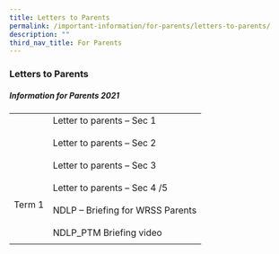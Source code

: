 ```yaml
---
title: Letters to Parents
permalink: /important-information/for-parents/letters-to-parents/
description: ""
third_nav_title: For Parents
---
```

### **Letters to Parents**
##### **Information for Parents 2021**

|  |  |
|---|---|
|  <br><br><br><br><br>Term 1 | Letter to parents – Sec 1<br><br>Letter to parents – Sec 2<br><br>Letter to parents – Sec 3<br><br>Letter to parents – Sec 4 /5<br><br>NDLP – Briefing for WRSS Parents<br><br>NDLP_PTM Briefing video |
|  |  |
